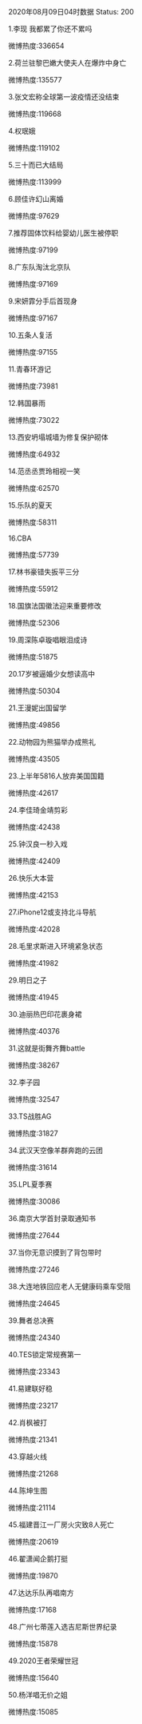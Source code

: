 2020年08月09日04时数据
Status: 200

1.李现 我都累了你还不累吗

微博热度:336654

2.荷兰驻黎巴嫩大使夫人在爆炸中身亡

微博热度:135577

3.张文宏称全球第一波疫情还没结束

微博热度:119668

4.权珉娥

微博热度:119102

5.三十而已大结局

微博热度:113999

6.顾佳许幻山离婚

微博热度:97629

7.推荐固体饮料给婴幼儿医生被停职

微博热度:97199

8.广东队淘汰北京队

微博热度:97169

9.宋妍霏分手后首现身

微博热度:97167

10.五条人复活

微博热度:97155

11.青春环游记

微博热度:73981

12.韩国暴雨

微博热度:73022

13.西安坍塌城墙为修复保护砌体

微博热度:64932

14.范丞丞贾玲相视一笑

微博热度:62570

15.乐队的夏天

微博热度:58311

16.CBA

微博热度:57739

17.林书豪错失扳平三分

微博热度:55912

18.国旗法国徽法迎来重要修改

微博热度:52306

19.周深陈卓璇唱眼泪成诗

微博热度:51875

20.17岁被逼婚少女想读高中

微博热度:50304

21.王漫妮出国留学

微博热度:49856

22.动物园为熊猫举办成熊礼

微博热度:43505

23.上半年5816人放弃美国国籍

微博热度:42617

24.李佳琦金靖剪彩

微博热度:42438

25.钟汉良一秒入戏

微博热度:42409

26.快乐大本营

微博热度:42153

27.iPhone12或支持北斗导航

微博热度:42028

28.毛里求斯进入环境紧急状态

微博热度:41982

29.明日之子

微博热度:41945

30.迪丽热巴印花裹身裙

微博热度:40376

31.这就是街舞齐舞battle

微博热度:38267

32.李子园

微博热度:32547

33.TS战胜AG

微博热度:31827

34.武汉天空像羊群奔跑的云团

微博热度:31614

35.LPL夏季赛

微博热度:30086

36.南京大学首封录取通知书

微博热度:27644

37.当你无意识摸到了背包带时

微博热度:27246

38.大连地铁回应老人无健康码乘车受阻

微博热度:24645

39.舞者总决赛

微博热度:24340

40.TES锁定常规赛第一

微博热度:23343

41.易建联好稳

微博热度:23217

42.肖枫被打

微博热度:21341

43.穿越火线

微博热度:21268

44.陈坤生图

微博热度:21114

45.福建晋江一厂房火灾致8人死亡

微博热度:20619

46.翟潇闻企鹅打挺

微博热度:19870

47.达达乐队再唱南方

微博热度:17168

48.广州七蒂莲入选吉尼斯世界纪录

微博热度:15878

49.2020王者荣耀世冠

微博热度:15640

50.杨洋唱无价之姐

微博热度:15085

